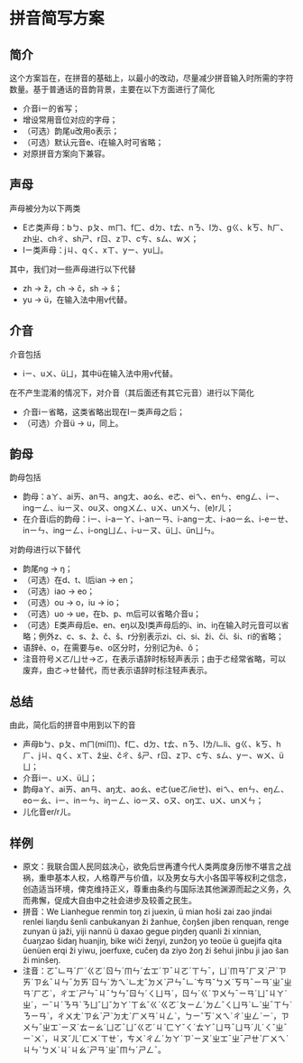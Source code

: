 # 拼音简写方案
## 简介
这个方案旨在，在拼音的基础上，以最小的改动，尽量减少拼音输入时所需的字符数量。基于普通话的音韵背景，主要在以下方面进行了简化
* 介音iㄧ的省写；
* 增设常用音位对应的字母；
* （可选）韵尾u改用o表示；
* （可选）默认元音e、i在输入时可省略；
* 对原拼音方案向下兼容。

## 声母
声母被分为以下两类
* Eㄜ类声母：bㄅ、pㄆ、mㄇ、fㄈ、dㄉ、tㄊ、nㄋ、lㄌ、gㄍ、kㄎ、hㄏ、zhㄓ、chㄔ、shㄕ、rㄖ、zㄗ、cㄘ、sㄙ、wㄨ；
* Iㄧ类声母：jㄐ、qㄑ、xㄒ、yㄧ、yuㄩ。

其中，我们对一些声母进行以下代替
* zh &rarr; ž，ch &rarr; č，sh &rarr; š；
* yu &rarr; ü，在输入法中用v代替。

## 介音
介音包括
* iㄧ、uㄨ、üㄩ，其中ü在输入法中用v代替。

在不产生混淆的情况下，对介音（其后面还有其它元音）进行以下简化
* 介音iㄧ省略，这类省略出现在Iㄧ类声母之后；
* （可选）介音ü &rarr; u，同上。

## 韵母
韵母包括
* 韵母：aㄚ、aiㄞ、anㄢ、angㄤ、aoㄠ、eㄜ、eiㄟ、enㄣ、engㄥ、iㄧ、ingㄧㄥ、iuㄧㄡ、ouㄡ、ongㄨㄥ、uㄨ、unㄨㄣ、(e)rㄦ；
* 在介音i后的韵母：iㄧ、i-aㄧㄚ、i-anㄧㄢ、i-angㄧㄤ、i-aoㄧㄠ、i-eㄧㄝ、inㄧㄣ、ingㄧㄥ、i-ongㄩㄥ、i-uㄧㄡ、üㄩ、ünㄩㄣ。

对韵母进行以下替代
* 韵尾ng &rarr; ŋ；
* （可选）在d、t、l后ian &rarr; en；
* （可选）iao &rarr; eo；
* （可选）ou &rarr; o，iu &rarr; io；
* （可选）uo &rarr; ue，在b、p、m后可以省略介音u；
* （可选）E类声母后e、en、eŋ以及I类声母后的i、in、iŋ在输入时元音可以省略；例外z、c、s、ž、č、š、r分别表示zi、ci、si、ži、či、ši、ri的省略；
* 语辞ê、o，在需要与e、o区分时，分别记为ê、ô；
* 注音符号ㄨㄛ/ㄩㄝ&rarr;ㄛ，在表示语辞时标轻声表示；由于ㄜ经常省略，可以废弃，由ㄜ&rarr;ㄝ替代，而ㄝ表示语辞时标注轻声表示。

## 总结
由此，简化后的拼音中用到以下的音
* 声母bㄅ、pㄆ、mㄇ(miㆬ)、fㄈ、dㄉ、tㄊ、nㄋ、lㄌ/ㆹli、gㄍ、kㄎ、hㄏ、jㄐ、qㄑ、xㄒ、žㄓ、čㄔ、šㄕ、rㄖ、zㄗ、cㄘ、sㄙ、yㄧ、wㄨ、üㄩ；
* 介音iㄧ、uㄨ、üㄩ；
* 韵母aㄚ、aiㄞ、anㄢ、aŋㄤ、aoㄠ、eㄜ(ueㄛ/ieㄝ)、eiㄟ、enㄣ、eŋㄥ、eoㄧㄠ、iㄧ、inㄧㄣ、iŋㄧㄥ、ioㄧㄡ、oㄡ、oŋㆲ、uㄨ、unㄨㄣ；
* 儿化音er/rㄦ。

## 样例
* 原文：我联合国人民同兹决心，欲免后世再遭今代人类两度身历惨不堪言之战祸，重申基本人权，人格尊严与价值，以及男女与大小各国平等权利之信念，创造适当环境，俾克维持正义，尊重由条约与国际法其他渊源而起之义务，久而弗懈，促成大自由中之社会进步及较善之民生。
* 拼音：We Lianhegue renmin toŋ zi juexin, ü mian hoši zai zao jindai renlei liaŋdu šenli canbukanyan ži žanhue, čoŋšen jiben renquan, renge zunyan ü jaži, yiji nannü ü daxao gegue piŋdeŋ quanli ži xinnian, čuaŋzao šidaŋ huanjiŋ, bike wiči žeŋyi, zunžoŋ yo teoüe ü guejifa qita üenüen erqi ži yiwu, joerfuxe, cučeŋ da ziyo žoŋ ži šehui jinbu ji jao šan ži minšeŋ. 
* 注音：ㄛˇㆹㄢˊㄏˊㄍㄛˊㄖㄣˊㆬㄣˊㄊㆲˊㄗˉㄐㄛˊㄒㄣˉ，ㄩˋㆬㄢˇㄏㄡˋㄕˋㄗㄞˋㄗㄠˉㄐㄣˉㄉㄞˋㄖㄣˊㄌㄟˋㆹㄤˇㄉㄨˋㄕㄣˉㆹˋㄘㄢˇㄅㄨˋㄎㄢˉㄧㄢˊㄓˉㄓㄢˋㄏㄛˋ，ㄔㆲˊㄕㄣˉㄐˉㄅㄣˇㄖㄣˊㄑㄩㄢˊ，ㄖㄣˊㄍˊㄗㄨㄣˉㄧㄢˊㄩˇㄐㄚˋㄓˊ，ㄧˇㄐˊㄋㄢˊㄋㄩˇㄩˇㄉㄚˋㄒㄠˇㄍˋㄍㄛˊㄆㄧㄥˊㄉㄥˇㄑㄩㄢˊㆹˋㄓˉㄒㄣˋㄋㄧㄢˋ，ㄔㄨㄤˋㄗㄠˋㄕˋㄉㄤˋㄏㄨㄢˊㄐㄥˋ，ㄅㄧˇㄎˋㄨㄟˊㄔˊㄓㄥˋㄧˋ，ㄗㄨㄣˉㄓㆲˋㄧㄡˊㄊㄧㄠˊㄩㄛˉㄩˇㄍㄛˊㄐˋㄈㄚˇㄑˊㄊㄚˉㄩㄢˉㄩㄢˊㄦˊㄑˇㄓˉㄧˋㄨˋ，ㄐㄡˇㄦˊㄈㄨˊㄒㄝˋ，ㄘㄨˋㄔㄥˊㄉㄚˋㄗˋㄧㄡˊㄓㆲˉㄓˉㄕㄝˋㄏㄨㄟˋㄐㄣˋㄅㄨˋㄐˊㄐㄠˋㄕㄢˋㄓˉㆬㄣˊㄕㄥˉ。
